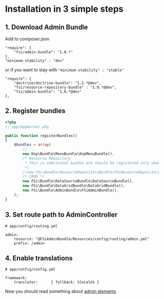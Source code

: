# Installation in 3 simple steps

## 1. Download Admin Bundle

Add to composer.json

```
"require": {
    "fsi/admin-bundle": "1.0.*"
},
"minimum-stability" : "dev"
```

or if you want to stay with ``"minimum-stability" : "stable"``

```
"require": {
    "doctrine/doctrine-bundle": "1.2.*@dev",
    "fsi/resource-repository-bundle" : "1.0.*@dev",
    "fsi/admin-bundle": "1.0.*@dev"
},
```

## 2. Register bundles

```php
<?php
// app/AppKernel.php

public function registerBundles()
{
    $bundles = array(
        // ...
        new Knp\Bundle\MenuBundle\KnpMenuBundle(),
        /* Resource Repository
         * This is additional bundle and should be registered only when you want to use resource admin objects
         */
        //new FSi\Bundle\ResourceRepositoryBundle\FSiResourceRepositoryBundle(),
        /* CRUD */
        new FSi\Bundle\DataSourceBundle\DataSourceBundle(),
        new FSi\Bundle\DataGridBundle\DataGridBundle(),
        new FSi\Bundle\AdminBundle\FSiAdminBundle(),
    );
}
```

## 3. Set route path to AdminController

```
# app/config/routing.yml

admin:
    resource: "@FSiAdminBundle/Resources/config/routing/admin.yml"
    prefix: /admin
```

## 4. Enable translations

```
# app/config/config.yml

framework:
    translator:      { fallback: %locale% }
```

Now you should read something about [admin elements](admin_element.md)
